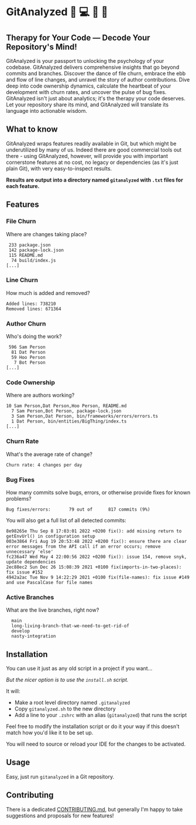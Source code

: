 # GitAnalyzed 🧠 💻 💬 🔮

## Therapy for Your Code — Decode Your Repository's Mind!

GitAnalyzed is your passport to unlocking the psychology of your codebase. GitAnalyzed delivers comprehensive insights that go beyond commits and branches. Discover the dance of file churn, embrace the ebb and flow of line changes, and unravel the story of author contributions. Dive deep into code ownership dynamics, calculate the heartbeat of your development with churn rates, and uncover the pulse of bug fixes. GitAnalyzed isn't just about analytics; it's the therapy your code deserves. Let your repository share its mind, and GitAnalyzed will translate its language into actionable wisdom.

## What to know

GitAnalyzed wraps features readily available in Git, but which might be underutilized by many of us. Indeed there are good commercial tools out there - using GitAnalyzed, however, will provide you with important cornerstone features at no cost, no legacy or dependencies (as it's just plain Git), with very easy-to-inspect results.

**Results are output into a directory named `gitanalyzed` with `.txt` files for each feature.**

## Features

### File Churn

Where are changes taking place?

```text
 233 package.json
 142 package-lock.json
 115 README.md
  74 build/index.js
[...]
```

### Line Churn

How much is added and removed?

```text
Added lines: 738210
Removed lines: 671364
```

### Author Churn

Who's doing the work?

```text
 596 Sam Person
  81 Dat Person
  59 Hoo Person
   7 Bot Person
[...]
```

### Code Ownership

Where are authors working?

```text
10 Sam Person,Dat Person,Hoo Person, README.md
  7 Sam Person,Bot Person, package-lock.json
  3 Sam Person,Dat Person, bin/frameworks/errors/errors.ts
  1 Dat Person, bin/entities/BigThing/index.ts
[...]
```

### Churn Rate

What's the average rate of change?

```text
Churn rate: 4 changes per day
```

### Bug Fixes

How many commits solve bugs, errors, or otherwise provide fixes for known problems?

```text
Bug fixes/errors:       79 out of      817 commits (9%)
```

You will also get a full list of all detected commits:

```text
8e98265e Thu Sep 8 17:03:01 2022 +0200 fix(): add missing return to getEnvUrl() in configuration setup
003e3864 Fri Aug 19 20:53:48 2022 +0200 fix(): ensure there are clear error messages from the API call if an error occurs; remove unnecessary 'else'
fc236a47 Wed May 4 22:00:56 2022 +0200 fix(): issue 154, remove snyk, update dependencies
2ec88ec2 Sun Dec 26 15:08:39 2021 +0100 fix(imports-in-two-places): fix issue #152
4942a2ac Tue Nov 9 14:22:29 2021 +0100 fix(file-names): fix issue #149 and use PascalCase for file names
```

### Active Branches

What are the live branches, right now?

```text
  main
  long-living-branch-that-we-need-to-get-rid-of
  develop
  nasty-integration
```

## Installation

You can use it just as any old script in a project if you want...

_But the nicer option is to use the `install.sh` script._

It will:

- Make a root level directory named `.gitanalyzed`
- Copy `gitanalyzed.sh` to the new directory
- Add a line to your `.zshrc` with an alias (`gitanalyzed`) that runs the script

Feel free to modify the installation script or do it your way if this doesn't match how you'd like it to be set up.

You will need to source or reload your IDE for the changes to be activated.

## Usage

Easy, just run `gitanalyzed` in a Git repository.

## Contributing

There is a dedicated [CONTRIBUTING.md](CONTRIBUTING.md), but generally I'm happy to take suggestions and proposals for new features!
